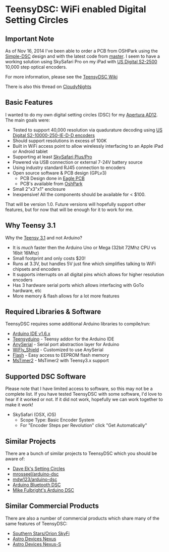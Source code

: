 # TeensyDSC: WiFi enabled Digital Setting Circles

## Important Note

As of Nov 16, 2014 I've been able to order a PCB from OSHPark using the 
[Simple-DSC](https://github.com/synfinatic/teensy-dsc/tree/simple-dsc/eagle)
design and with the latest code from 
[master](https://github.com/synfinatic/teensy-dsc/commit/1c4c6b0b567ba3cc21cd7ba83029384eee6130e7).
I seem to have a working solution using SkySafari Pro on my iPad with 
[US Digital S2-2500](http://www.usdigital.com/products/encoders/incremental/rotary/shaft/S2)
10,000 step optical encoders.

For more information, please see the [TeensyDSC Wiki](https://github.com/synfinatic/teensy-dsc/wiki)

There is also this thread on [CloudyNights](http://www.cloudynights.com/topic/482436-yet-another-diy-digital-setting-circles-project-teensydsc/)

## Basic Features
I wanted to do my own digital setting circles (DSC) for my 
[Apertura AD12](http://www.opticsmart.com/telescopes/dobsonian-telescopes/apertura-ad12-dobsonian-reflector-telescope.html).
The main goals were:

 * Tested to support 40,000 resolution via quadurature decoding using [US Digital S2-10000-250-IE-D-D encoders](http://usdigital.com/products/encoders/incremental/rotary/shaft/S2)
 * Should support resolutions in excess of 100K
 * Built in WiFi access point to allow wirelessly interfacing to an Apple iPad or Android tablet
 * Supporting at least [SkySafari Plus/Pro](http://www.skysafariastronomy.com/)
 * Powered via USB connection or external 7-24V battery source
 * Using industry standard RJ45 connection to encoders
 * Open source software & PCB design (GPLv3)
    * PCB Design done in [Eagle PCB](http://www.cadsoftusa.com/eagle-pcb-design-software/?language=en)
    * PCB's available from [OshPark](http://www.oshpark.com)
 * Small 2"x3"x1" enclosure
 * Inexpensive!  All the components should be available for < $100.

That will be version 1.0.  Future versions will hopefully support other features,
but for now that will be enough for it to work for me.

## Why Teensy 3.1
Why the [Teensy 3.1](http://pjrc.com/store/teensy31.html) and not Arduino?

 * It is *much* faster then the Arduino Uno or Mega (32bit 72Mhz CPU vs 16bit 16Mhz)
 * Small footprint and only costs $20!
 * Runs at 3.3V, but handles 5V just fine which simplifies talking to WiFi chipsets and encoders
 * It supports interrupts on all digital pins which allows for higher resolution encoders
 * Has 3 hardware serial ports which allows interfacing with GoTo hardware, etc
 * More memory & flash allows for a lot more features

## Required Libraries & Software
TeensyDSC requires some additional Arduino libraries to compile/run:

 * [Arduino IDE v1.6.x](http://arduino.cc/en/Main/Software)
 * [Teensyduino](http://pjrc.com/teensy/td_download.html) - Teensy addon for the Arduino IDE
 * [AnySerial](https://github.com/synfinatic/AnySerial) - Serial port abstraction layer for Arduino
 * [WiFly_Shield](https://github.com/synfinatic/WiFly_Shield) - Customized to use AnySerial
 * [Flash](https://github.com/mikalhart/Flash) - Easy access to EEPROM flash memory
 * [MsTimer2](https://github.com/PaulStoffregen/MsTimer2) - MsTimer2 with Teensy3.x support

## Supported DSC Software
Please note that I have limited access to software, so this may not be a
complete list.  If you have tested TeensyDSC with some software, I'd love
to hear if it worked or not.  If it did not work, hopefully we can work
together to make it work!

 * SkySafari (OSX, iOS)  
   * Scope Type: Basic Encoder System
   * For "Encoder Steps per Revolution" click "Get Automatically"

## Similar Projects
There are a bunch of similar projects to TeensyDSC which you should be aware of:

 * [Dave Ek's Setting Circles](http://eksfiles.net/digital-setting-circles/)
 * [mrosseel/arduino-dsc](https://github.com/mrosseel/arduino-dsc)
 * [mdw123/arduino-dsc](https://github.com/mdw123/arduino-dsc)
 * [Arduino Bluetooth DSC](http://orlygoingthirty.blogspot.com/2012/01/arduino-bluetooth-digital-setting.html)
 * [Mike Fulbright's Arduino DSC](http://msfastro.net/articles/arduinodsc/)

## Similar Commercial Products
There are also a number of commercial products which share many of the same features of TeensyDSC:

 * [Southern Stars/Orion SkyFi](http://www.southernstars.com/products/skyfi/)
 * [Astro Devices Nexus](http://www.astrodevices.com/products/Nexus/Nexus.html)
 * [Astro Devices Nexus-S](http://www.astrodevices.com/products/NexusS/NexusS.html)

